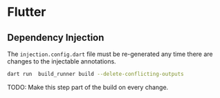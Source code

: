 # Flutter

## Dependency Injection

The `injection.config.dart` file must be re-generated any time there are changes to the injectable annotations.

```sh
dart run  build_runner build --delete-conflicting-outputs
```

TODO: Make this step part of the build on every change.

